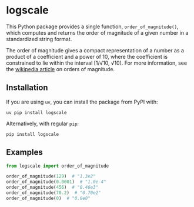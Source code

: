 # logscale

This Python package provides a single function, `order_of_magnitude()`, which computes and returns the order of magnitude of a given number in a standardized string format.

The order of magnitude gives a compact representation of a number as a product of a coefficient and a power of 10, where the coefficient is constrained to lie within the interval [1/√10, √10). For more information, see the [wikipedia article](https://en.wikipedia.org/wiki/Order_of_magnitude) on orders of magnitude.

## Installation

If you are using `uv`, you can install the package from PyPI with:

    uv pip install logscale

Alternatively, with regular `pip`:

    pip install logscale

## Examples

```python
from logscale import order_of_magnitude

order_of_magnitude(129)  # "1.3e2"
order_of_magnitude(0.0001)  # "1.0e-4"
order_of_magnitude(456)  # "0.46e3"
order_of_magnitude(70.2)  # "0.70e2"
order_of_magnitude(0)  # "0.0e0"
```
